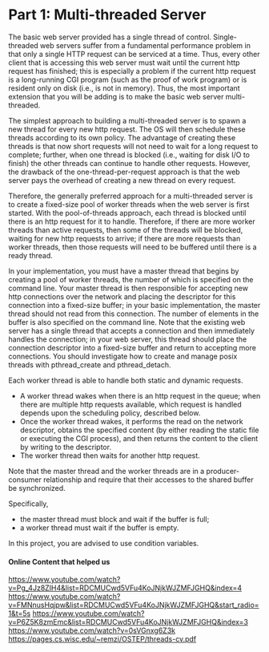 # Part 1: Multi-threaded Server

The basic web server provided has a single thread of control. Single-threaded web servers suffer 
from a fundamental performance problem in that only a single HTTP request can be serviced at a 
time. Thus, every other client that is accessing this web server must wait until the current http request 
has finished; this is especially a problem if the current http request is a long-running CGI program 
(such as the proof of work program) or is resident only on disk (i.e., is not in memory). Thus, the 
most important extension that you will be adding is to make the basic web server multi-threaded. 

The simplest approach to building a multi-threaded server is to spawn a new thread for every new 
http request. The OS will then schedule these threads according to its own policy. The advantage of 
creating these threads is that now short requests will not need to wait for a long request to complete; 
further, when one thread is blocked (i.e., waiting for disk I/O to finish) the other threads can continue 
to handle other requests. However, the drawback of the one-thread-per-request approach is that the 
web server pays the overhead of creating a new thread on every request. 

Therefore, the generally preferred approach for a multi-threaded server is to create a fixed-size pool 
of worker threads when the web server is first started. With the pool-of-threads approach, each 
thread is blocked until there is an http request for it to handle. Therefore, if there are more worker 
threads than active requests, then some of the threads will be blocked, waiting for new http requests 
to arrive; if there are more requests than worker threads, then those requests will need to be buffered 
until there is a ready thread. 

In your implementation, you must have a master thread that begins by creating a pool of worker 
threads, the number of which is specified on the command line. Your master thread is then 
responsible for accepting new http connections over the network and placing the descriptor for this 
connection into a fixed-size buffer; in your basic implementation, the master thread should not read 
from this connection. The number of elements in the buffer is also specified on the command line. 
Note that the existing web server has a single thread that accepts a connection and then immediately 
handles the connection; in your web server, this thread should place the connection descriptor into a 
fixed-size buffer and return to accepting more connections. You should investigate how to create and 
manage posix threads with pthread_create and pthread_detach. 

Each worker thread is able to handle both static and dynamic requests. 

- A worker thread wakes when there is an http request in the queue; when there are multiple http 
requests available, which request is handled depends upon the scheduling policy, described 
below. 
- Once the worker thread wakes, it performs the read on the network descriptor, obtains the 
specified content (by either reading the static file or executing the CGI process), and then returns 
the content to the client by writing to the descriptor. 
- The worker thread then waits for another http request. 

Note that the master thread and the worker threads are in a producer-consumer relationship and 
require that their accesses to the shared buffer be synchronized. 

Specifically, 
- the master thread must block and wait if the buffer is full; 
- a worker thread must wait if the buffer is empty. 

In this project, you are advised to use condition variables.

#### Online Content that helped us
https://www.youtube.com/watch?v=Pg_4Jz8ZIH4&list=RDCMUCwd5VFu4KoJNjkWJZMFJGHQ&index=4
https://www.youtube.com/watch?v=FMNnusHqjpw&list=RDCMUCwd5VFu4KoJNjkWJZMFJGHQ&start_radio=1&t=5s
https://www.youtube.com/watch?v=P6Z5K8zmEmc&list=RDCMUCwd5VFu4KoJNjkWJZMFJGHQ&index=3
https://www.youtube.com/watch?v=0sVGnxg6Z3k
https://pages.cs.wisc.edu/~remzi/OSTEP/threads-cv.pdf
